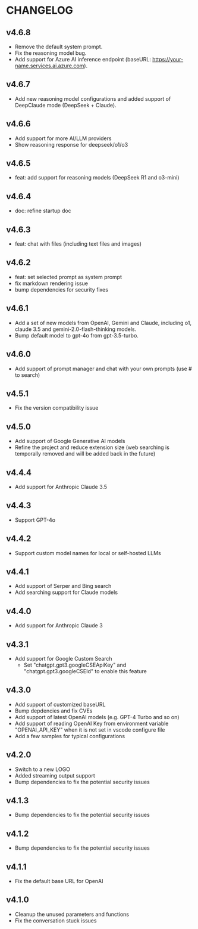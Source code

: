 # CHANGELOG

## v4.6.8

* Remove the default system prompt.
* Fix the reasoning model bug.
* Add support for Azure AI inference endpoint (baseURL: <https://your-name.services.ai.azure.com>).

## v4.6.7

* Add new reasoning model configurations and added support of DeepClaude mode (DeepSeek + Claude).

## v4.6.6

* Add support for more AI/LLM providers
* Show reasoning response for deepseek/o1/o3

## v4.6.5

* feat: add support for reasoning models (DeepSeek R1 and o3-mini)

## v4.6.4

* doc: refine startup doc

## v4.6.3

* feat: chat with files (including text files and images)

## v4.6.2

* feat: set selected prompt as system prompt
* fix markdown rendering issue
* bump dependencies for security fixes

## v4.6.1

* Add a set of new models from OpenAI, Gemini and Claude, including o1, claude 3.5 and gemini-2.0-flash-thinking models.
* Bump default model to gpt-4o from gpt-3.5-turbo.

## v4.6.0

* Add support of prompt manager and chat with your own prompts (use # to search)

## v4.5.1

* Fix the version compatibility issue

## v4.5.0

* Add support of Google Generative AI models
* Refine the project and reduce extension size (web searching is temporally removed and will be added back in the future)

## v4.4.4

* Add support for Anthropic Claude 3.5

## v4.4.3

* Support GPT-4o

## v4.4.2

* Support custom model names for local or self-hosted LLMs

## v4.4.1

* Add support of Serper and Bing search
* Add searching support for Claude models

## v4.4.0

* Add support for Anthropic Claude 3

## v4.3.1

* Add support for Google Custom Search
  * Set "chatgpt.gpt3.googleCSEApiKey" and "chatgpt.gpt3.googleCSEId" to enable this feature

## v4.3.0

* Add support of customized baseURL
* Bump depdencies and fix CVEs
* Add support of latest OpenAI models (e.g. GPT-4 Turbo and so on)
* Add support of reading OpenAI Key from environment variable "OPENAI_API_KEY" when it is not set in vscode configure file
* Add a few samples for typical configurations

## v4.2.0

* Switch to a new LOGO
* Added streaming output support
* Bump dependencies to fix the potential security issues

## v4.1.3

* Bump dependencies to fix the potential security issues

## v4.1.2

* Bump dependencies to fix the potential security issues

## v4.1.1

* Fix the default base URL for OpenAI

## v4.1.0

* Cleanup the unused parameters and functions
* Fix the conversation stuck issues
